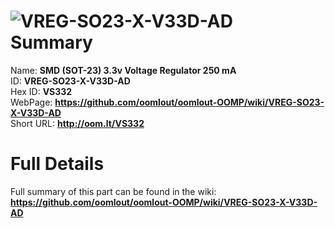 
![VREG-SO23-X-V33D-AD](https://github.com/oomlout/oomlout-OOMP/blob/master/parts/VREG-SO23-X-V33D-AD/VREG-SO23-X-V33D-AD_420.jpg)   
Summary
=================
  
Name: __SMD (SOT-23) 3.3v Voltage Regulator 250 mA__    
ID: __VREG-SO23-X-V33D-AD__   
Hex ID: __VS332__   
WebPage: __https://github.com/oomlout/oomlout-OOMP/wiki/VREG-SO23-X-V33D-AD__   
Short URL: __http://oom.lt/VS332__   

Full Details
==========================
Full summary of this part can be found in the wiki:   
__https://github.com/oomlout/oomlout-OOMP/wiki/VREG-SO23-X-V33D-AD__    

